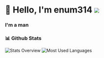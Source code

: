 # 👋 Hello, I'm enum314 ![](https://komarev.com/ghpvc/?username=enum314)
<h3 align="start">I'm a man</h3>

### 📊 Github Stats
![Stats Overview](https://raw.githubusercontent.com/enum314/github-stats-transparent/output/generated/overview.svg)
![Most Used Languages](https://raw.githubusercontent.com/enum314/github-stats-transparent/output/generated/languages.svg)
